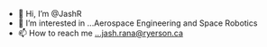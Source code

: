 - 👋 Hi, I’m @JashR
- 👀 I’m interested in ...Aerospace Engineering and Space Robotics 
- 📫 How to reach me ...jash.rana@ryerson.ca

<!---
JashR/JashR is a ✨ special ✨ repository because its `README.md` (this file) appears on your GitHub profile.
You can click the Preview link to take a look at your changes.
--->
